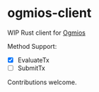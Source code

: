 # ogmios-client


WIP Rust client for [Ogmios](https://ogmios.dev/)

Method Support:

- [x] EvaluateTx
- [ ] SubmitTx

Contributions welcome.
